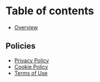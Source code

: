 # Table of contents

* [Overview](README.md)

## Policies

* [Privacy Policy](policies/privacy-policy.md)
* [Cookie Policy](policies/cookie-policy.md)
* [Terms of Use](policies/terms-of-use.md)
